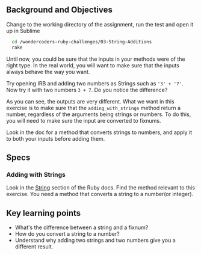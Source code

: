 ## Background and Objectives

Change to the working directory of the assignment, run the test and open it up in Sublime

```bash
  cd /wondercoders-ruby-challenges/03-String-Additions
  rake
```

Until now, you could be sure that the inputs in your methods were of the right type.
In the real world, you will want to make sure that the inputs always behave the way you want.

Try opening IRB and adding two numbers as Strings such as `'3' + '7'`. Now try it with two numbers `3 + 7`. Do you notice the difference?

As you can see, the outputs are very different. What we want in this exercise is to make sure that the `adding_with_strings` method return a number, regardless of the arguments being strings or numbers. To do this, you will need to make sure the input are converted to fixnums.

Look in the doc for a method that converts strings to numbers, and apply it to both your inputs before adding them.

## Specs

### Adding with Strings

Look in the [String](http://ruby-doc.org/core-2.2.0/String.html) section of the Ruby docs. Find the method relevant to this exercise. You need a method that converts a string to a number(or integer).

## Key learning points

- What's the difference between a string and a fixnum?
- How do you convert a string to a number?
- Understand why adding two strings and two numbers give you a different result.
